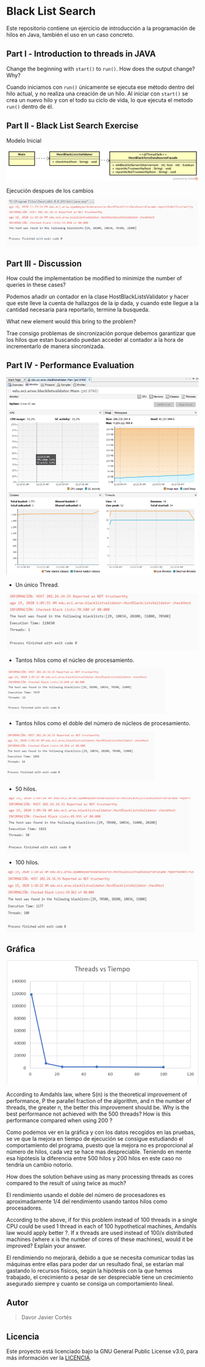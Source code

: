 # Black List Search 

Este repositorio contiene un ejercicio de introducción a la programación de hilos en Java, también el uso en un caso concreto.

## Part l - Introduction to threads in JAVA
Change the beginning with `start()` to `run()`. How does the output change? Why?

Cuando iniciamos con `run()` únicamente se ejecuta ese método dentro del hilo actual, y no realiza una creación de un hilo. Al iniciar con `start()` se crea un nuevo hilo y con el todo su ciclo de vida, lo que ejecuta el metodo `run()` dentro de él.  

## Part ll - Black List Search Exercise

Modelo Inicial

![](img/model.png)


Ejecución despues de los cambios

![](img/blistrun.PNG)


## Part lll - Discussion
How could the implementation be modified to minimize the number of queries in these cases? 

Podemos añadir un contador en la clase HostBlackListsValidator y hacer que este lleve la cuenta de hallazgos de la ip dada, y cuando este llegue a la cantidad necesaria para reportarlo, termine la busqueda.


What new element would this bring to the problem?

Trae consigo problemas de sincronización porque debemos garantizar que los hilos que estan buscando puedan acceder al contador a la hora de incrementarlo de manera sincronizada.

## Part lV - Performance Evaluation


![](img/unHiloVisual.png)

+ Un único Thread.

![](img/1hilo.PNG)


+ Tantos hilos como el núcleo de procesamiento.

![](img/12hilos.PNG)


+ Tantos hilos como el doble del número de núcleos de procesamiento.

![](img/24hilos.PNG)


+ 50 hilos.

![](img/50hilos.PNG)


+ 100 hilos.

![](img/100hilos.PNG)


## Gráfica

![](img/tvst.PNG)

According to Amdahls law, where S(n) is the theoretical improvement of performance, P the parallel fraction of the algorithm, and n the number of threads, the greater n, the better this improvement should be. Why is the best performance not achieved with the 500 threads? How is this performance compared when using 200 ?

Como podemos ver en la gráfica y con los datos recogidos en las pruebas, se ve que la mejora en tiempo de ejecución se consigue estudiando el comportamiento del programa, puesto que la mejora no es proporcional al número de hilos, cada vez se hace mas despreciable. Teniendo en mente esa hipótesis la diferencia entre 500 hilos y 200 hilos en este caso no tendría un cambio notorio.

How does the solution behave using as many processing threads as cores compared to the result of using twice as much?

El rendimiento usando el doble del número de procesadores es aproximadamente 1/4 del rendimiento usando tantos hilos como procesadores.

According to the above, if for this problem instead of 100 threads in a single CPU could be used 1 thread in each of 100 hypothetical machines, Amdahls law would apply better ?. If x threads are used instead of 100/x distributed machines (where x is the number of cores of these machines), would it be improved? Explain your answer.

El rendimiendo no mejorará, debido a que se necesita comunicar todas las máquinas entre ellas para poder dar un resultado final, se estarían mal gastando lo recursos físicos, según la hipótesis con la que hemos trabajado, el crecimiento a pesar de ser despreciable tiene un crecimiento asegurado siempre y cuanto se consiga un comportamiento lineal.


## Autor
> Davor Javier Cortés

## Licencia
Este proyecto está licenciado bajo la GNU General Public License v3.0, para más información ver la [LICENCIA](LICENSE.txt).
